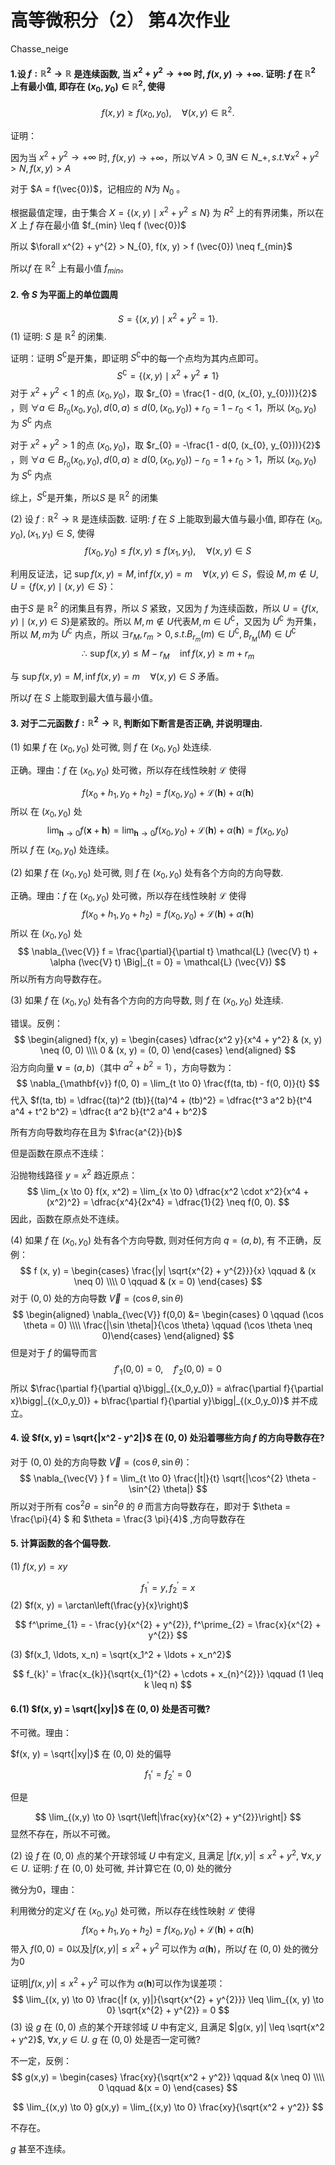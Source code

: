 # 高等微积分（2） 第4次作业

Chasse_neige

#### 1.设 $f : \mathbb{R}^2 \to \mathbb{R}$ 是连续函数, 当 $x^2 + y^2 \to +\infty$ 时, $f(x, y) \to +\infty$. 证明: $f$ 在 $\mathbb{R}^2$ 上有最小值, 即存在 $(x_0, y_0) \in \mathbb{R}^2$, 使得
$$
f(x, y) \geq f(x_0, y_0), \quad \forall (x, y) \in \mathbb{R}^2.
$$

证明：

因为当 $x^2 + y^2 \to +\infty$ 时, $f(x, y) \to +\infty$，所以$\forall A > 0, \exists N \in N\_{+}, s.t. \forall x^{2} + y^{2} > N, f(x, y) > A$

对于  $A = f(\vec{0})$，记相应的 $N$为 $N_{0}$ 。

根据最值定理，由于集合 $X = \{(x,y) \mid x^{2} + y^{2} \leq N \}$  为 $R^{2}$ 上的有界闭集，所以在 $X$ 上 $f$ 存在最小值 $f_{min} \leq f (\vec{0})$

所以 $\forall x^{2} + y^{2} > N_{0}, f(x, y) > f (\vec{0}) \neq f_{min}$

所以$f$ 在 $\mathbb{R}^2$ 上有最小值 $f_{min}$。

#### 2. 令 $S$ 为平面上的单位圆周

$$
S = \{(x, y) \mid x^2 + y^2 = 1\}.
$$
(1) 证明: $S$ 是 $\mathbb{R}^2$ 的闭集.

证明：证明 $S^{\complement}$是开集，即证明 $S^{\complement}$中的每一个点均为其内点即可。
$$
S^{\complement} = \{(x, y) \mid x^{2} + y^{2} \neq 1 \}
$$
对于 $x^{2} + y^{2} < 1$ 的点 $(x_{0}, y_{0})$，取 $r_{0} = \frac{1 - d(0, (x_{0}, y_{0}))}{2}$ ，则 $\forall a \in B_{r_{0}} (x_{0}, y_{0}), d(0, a) \leq d(0, (x_{0}, y_{0})) + r_{0} = 1 - r_{0} < 1$，所以 $(x_{0}, y_{0})$ 为 $S^{\complement}$ 内点

对于 $x^{2} + y^{2} > 1$ 的点 $(x_{0}, y_{0})$，取 $r_{0} = -\frac{1 - d(0, (x_{0}, y_{0}))}{2}$ ，则 $\forall a \in B_{r_{0}} (x_{0}, y_{0}), d(0, a) \geq d(0, (x_{0}, y_{0})) - r_{0} = 1 + r_{0} > 1$，所以 $(x_{0}, y_{0})$ 为 $S^{\complement}$ 内点

综上，$S^{\complement}$是开集，所以$S$ 是 $\mathbb{R}^2$ 的闭集

(2) 设 $f : \mathbb{R}^2 \to \mathbb{R}$ 是连续函数. 证明: $f$ 在 $S$ 上能取到最大值与最小值, 即存在 $(x_0, y_0), (x_1, y_1) \in S$, 使得
$$
f(x_0, y_0) \leq f(x, y) \leq f(x_1, y_1), \quad \forall (x, y) \in S
$$

利用反证法，记 $\sup f(x,y) = M, \inf f(x,y) = m \quad \forall  (x,y) \in S$，假设 $M,m \notin U, U = \{ f(x,y) \mid (x,y) \in S \}$：

由于$S$ 是 $\mathbb{R}^2$ 的闭集且有界，所以 $S$ 紧致，又因为 $f$ 为连续函数，所以  $U=\{f(x,y) \mid (x,y) \in S\}$是紧致的。所以 $M,m \notin U$代表$M,m \in U^{\complement}$，又因为 $U^{\complement}$ 为开集，所以 $M,m$为 $U^{\complement}$ 内点，所以 $\exists r_{M}, r_{m} > 0, s.t. B_{r_{m}}(m) \in U^{\complement},B_{r_{M}} (M) \in U^{\complement}$
$$
\therefore \,\, \sup f (x,y) \leq M - r_{M} \quad \inf f(x,y) \geq m + r_{m}
$$

与 $\sup f(x,y) = M, \inf f(x,y) = m \quad \forall  (x,y) \in S$ 矛盾。

所以$f$ 在 $S$ 上能取到最大值与最小值。

#### 3. 对于二元函数 $f : \mathbb{R}^2 \to \mathbb{R}$, 判断如下断言是否正确, 并说明理由.
(1) 如果 $f$ 在 $(x_0, y_0)$ 处可微, 则 $f$ 在 $(x_0, y_0)$ 处连续.

正确。理由：$f$ 在 $(x_0, y_0)$ 处可微，所以存在线性映射 $\mathcal{L}$ 使得

$$
f (x_{0} + h_{1}, y_{0} + h_{2}) = f (x_{0}, y_{0}) + \mathcal{L} (\mathbf{h}) + \alpha (\mathbf{h})
$$
所以 在 $(x_0, y_0)$ 处
$$
\lim_{\mathbf{h} \to 0} f(\mathbf{x} + \mathbf{h}) = \lim_{\mathbf{h} \to 0} f (x_{0}, y_{0}) + \mathcal{L} (\mathbf{h}) + \alpha (\mathbf{h}) = f(x_{0}, y_{0})
$$
所以 $f$ 在 $(x_0, y_0)$ 处连续。

(2) 如果 $f$ 在 $(x_0, y_0)$ 处可微, 则 $f$ 在 $(x_0, y_0)$ 处有各个方向的方向导数.

正确。理由：$f$ 在 $(x_0, y_0)$ 处可微，所以存在线性映射 $\mathcal{L}$ 使得
$$
f (x_{0} + h_{1}, y_{0} + h_{2}) = f (x_{0}, y_{0}) + \mathcal{L} (\mathbf{h}) + \alpha (\mathbf{h})
$$
所以 在 $(x_0, y_0)$ 处
$$
\nabla_{\vec{V}} f = \frac{\partial}{\partial t} \mathcal{L} (\vec{V} t) + \alpha (\vec{V} t) \Big|_{t = 0} = \mathcal{L} (\vec{V})
$$
所以所有方向导数存在。

(3) 如果 $f$ 在 $(x_0, y_0)$ 处有各个方向的方向导数, 则 $f$ 在 $(x_0, y_0)$ 处连续.

错误。反例：
$$
\begin{aligned}
f(x, y) = \begin{cases} \dfrac{x^2 y}{x^4 + y^2} & (x, y) \neq (0, 0) \\\\
0 & (x, y) = (0, 0) \end{cases}
\end{aligned}
$$
沿方向向量 $\mathbf{v} = (a, b)$（其中 $a^2 + b^2 = 1$），方向导数为：
$$
\nabla_{\mathbf{v}} f(0, 0) = \lim_{t \to 0} \frac{f(ta, tb) - f(0, 0)}{t}
$$
代入 $f(ta, tb) = \dfrac{(ta)^2 (tb)}{(ta)^4 + (tb)^2} = \dfrac{t^3 a^2 b}{t^4 a^4 + t^2 b^2} = \dfrac{t a^2 b}{t^2 a^4 + b^2}$

所有方向导数均存在且为 $\frac{a^{2}}{b}$

但是函数在原点不连续：

沿抛物线路径 $y = x^2$ 趋近原点：
$$
\lim_{x \to 0} f(x, x^2) = \lim_{x \to 0} \dfrac{x^2 \cdot x^2}{x^4 + (x^2)^2} = \dfrac{x^4}{2x^4} = \dfrac{1}{2} \neq f(0, 0).
$$
因此，函数在原点处不连续。

(4) 如果 $f$ 在 $(x_0, y_0)$ 处有各个方向导数, 则对任何方向 $q = (a, b)$, 有
不正确，反例：
$$
f (x, y) = \begin{cases} \frac{|y| \sqrt{x^{2} + y^{2}}}{x} \qquad & (x \neq 0) \\\\
0 \qquad & (x = 0) \end{cases}
$$
对于 $(0,0)$ 处的方向导数 $\vec{V} = (\cos \theta, \sin \theta)$
$$
\begin{aligned}
\nabla_{\vec{V}} f(0,0) &= \begin{cases} 0 \qquad (\cos \theta = 0) \\\\
\frac{|\sin \theta|}{\cos \theta} \qquad (\cos \theta \neq 0)\end{cases}
\end{aligned}
$$
但是对于 $f$ 的偏导而言
$$
f'_{1} (0,0) = 0, \quad f'_{2} (0,0) = 0
$$
所以 $\frac{\partial f}{\partial q}\bigg|_{(x_0,y_0)} = a\frac{\partial f}{\partial x}\bigg|_{(x_0,y_0)} + b\frac{\partial f}{\partial y}\bigg|_{(x_0,y_0)}$ 并不成立。

#### 4. 设 $f(x, y) = \sqrt{|x^2 - y^2|}$ 在 $(0, 0)$ 处沿着哪些方向 $f$ 的方向导数存在?

对于 $(0,0)$ 处的方向导数 $\vec{V} = (\cos \theta, \sin \theta)$：
$$
\nabla_{\vec{V} } f = \lim_{t \to 0} \frac{|t|}{t} \sqrt{|\cos^{2} \theta - \sin^{2} \theta|}
$$
所以对于所有 $\cos^{2} \theta = \sin^{2} \theta$ 的 $\theta$ 而言方向导数存在，即对于 $\theta = \frac{\pi}{4} $ 和 $\theta = \frac{3 \pi}{4}$ ,方向导数存在

#### 5. 计算函数的各个偏导数.
(1) $f(x, y) = xy$

$$
f^\prime_{1} = y, f^\prime_{2} = x
$$
(2) $f(x, y) = \arctan\left(\frac{y}{x}\right)$


$$
f^\prime_{1} = - \frac{y}{x^{2} + y^{2}},  f^\prime_{2} = \frac{x}{x^{2} + y^{2}}
$$

(3) $f(x_1, \ldots, x_n) = \sqrt{x_1^2 + \ldots + x_n^2}$

$$
f_{k}' = \frac{x_{k}}{\sqrt{x_{1}^{2} + \cdots + x_{n}^{2}}} \qquad (1 \leq k \leq n)
$$

#### 6.(1) $f(x, y) = \sqrt{|xy|}$ 在 $(0, 0)$ 处是否可微?

  不可微。理由：

   $f(x, y) = \sqrt{|xy|}$ 在 $(0, 0)$ 处的偏导

$$
  f_{1}' = f_{2}' = 0
$$

但是

$$
\lim_{(x,y) \to 0}  \sqrt{\left|\frac{xy}{x^{2} + y^{2}}\right|}
$$
  显然不存在，所以不可微。

  (2) 设 $f$ 在 $(0, 0)$ 点的某个开球邻域 $U$ 中有定义, 且满足 $|f(x, y)| \leq x^2 + y^2$, $\forall x, y \in U$. 证明: $f$ 在 $(0, 0)$ 处可微, 并计算它在 $(0, 0)$ 处的微分

  微分为0，理由：

  利用微分的定义$f$ 在 $(x_0, y_0)$ 处可微，所以存在线性映射 $\mathcal{L}$ 使得
$$
  f (x_{0} + h_{1}, y_{0} + h_{2}) = f (x_{0}, y_{0}) + \mathcal{L} (\mathbf{h}) + \alpha (\mathbf{h})
$$
  带入 $f (0,0) = 0$以及$|f(x, y)| \leq x^2 + y^2$ 可以作为 $\alpha (\mathbf{h})$，所以$f$ 在 $(0, 0)$ 处的微分为0

  证明$|f(x, y)| \leq x^2 + y^2$ 可以作为 $\alpha (\mathbf{h})$可以作为误差项：
$$
  \lim_{(x, y) \to 0} \frac{|f (x, y)|}{\sqrt{x^{2} + y^{2}}}  \leq \lim_{(x, y) \to 0} \sqrt{x^{2} + y^{2}} = 0
$$
  (3) 设 $g$ 在 $(0, 0)$ 点的某个开球邻域 $U$ 中有定义, 且满足 $|g(x, y)| \leq \sqrt{x^2 + y^2}$, $\forall x, y \in U$. $g$ 在 $(0, 0)$ 处是否一定可微?

  不一定，反例：
$$
g(x,y) = 
\begin{cases} \frac{xy}{\sqrt{x^2 + y^2}} \qquad &(x \neq 0) \\\\
0 \qquad &(x = 0) \end{cases}
$$

$$
  \lim_{(x,y) \to 0} g(x,y) = \lim_{(x,y) \to 0} \frac{xy}{\sqrt{x^2 + y^2}}
$$

  不存在。

  $g$ 甚至不连续。

  ​	

  